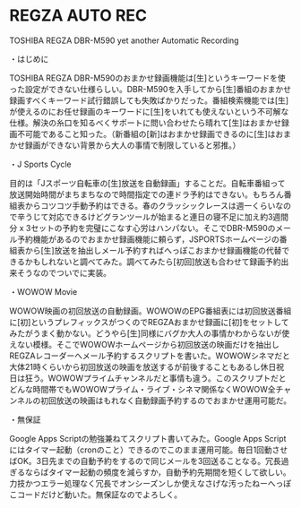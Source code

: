 # REGZA AUTO REC
TOSHIBA REGZA DBR-M590 yet another Automatic Recording

・はじめに

TOSHIBA REGZA DBR-M590のおまかせ録画機能は[生]というキーワードを使った設定ができない仕様らしい。DBR-M590を入手してから[生]番組のおまかせ録画すべくキーワード試行錯誤しても失敗ばかりだった。番組検索機能では[生]が使えるのにお任せ録画のキーワードに[生]をいれても使えないという不可解な仕様。解決の糸口を知るべくサポートに問い合わせたら晴れて[生]はおまかせ録画不可能であること知った。（新番組の[新]はおまかせ録画できるのに[生]はおまかせ録画ができない背景から大人の事情で制限していると邪推。）

・J Sports Cycle

目的は「Jスポーツ自転車の[生]放送を自動録画」することだ。自転車番組って放送開始時間がまちまちなので時間指定での連ドラ予約はできない。もちろん番組表からコツコツ手動予約はできる。春のクラッシックレースは週一くらいなので辛うじて対応できるけどグランツールが始まると連日の寝不足に加え約3週間分 x 3セットの予約を完璧にこなす心労はハンパない。そこでDBR-M590のメール予約機能があるのでおまかせ録画機能に頼らず，JSPORTSホームページの番組表から[生]放送を抽出しメール予約すればへっぽこおまかせ録画機能の代替できるかもしれないと調べてみた。調べてみたら[初回]放送も合わせて録画予約出来そうなのでついでに実装。

・WOWOW Movie

WOWOW映画の初回放送の自動録画。WOWOWのEPG番組表には初回放送番組に[初]というプレフィックスがつくのでREGZAおまかせ録画に[初]をセットしてみたがうまく動かない。どうやら[生]同様にバグか大人の事情かわからないが使えない模様。そこでWOWOWホームページから初回放送の映画だけを抽出しREGZAレコーダーへメール予約するスクリプトを書いた。WOWOWシネマだと大体21時くらいから初回放送の映画を放送するが前後することもあるし休日祝日は狂う。WOWOWプライムチャンネルだと事情も違う。このスクリプトだとどんな時間帯でもWOWOWプライム・ライブ・シネマ関係なくWOWOW全チャンネルの初回放送の映画はもれなく自動録画予約するのでおまかせ運用可能だ。

・無保証

Google Apps Scriptの勉強兼ねてスクリプト書いてみた。Google Apps Scriptにはタイマー起動（cronのこと）できるのでこのまま運用可能。毎日1回動させばOK。3日先までの自動予約をするので同じメールを3回送ることなる。冗長過ぎるならばタイマー起動の頻度を減らすか，自動予約先期間を短くして欲しい。力技かつエラー処理なく冗長でオンシーズンしか使えなさげな汚ったねーへっぽこコードだけど動いた。無保証なのでよろしく。
